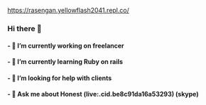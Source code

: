 https://rasengan.yellowflash2041.repl.co/

### Hi there 👋

<!--
**Honest0/Honest0** is a ✨ _special_ ✨ repository because its `README.md` (this file) appears on your GitHub profile.
Here are some ideas to get you started:
-->

#### - 🔭 I’m currently working on freelancer
#### - 🌱 I’m currently learning Ruby on rails
#### - 🤔 I’m looking for help with clients
#### - 💬 Ask me about Honest (live:.cid.be8c91da16a53293) (skype)


